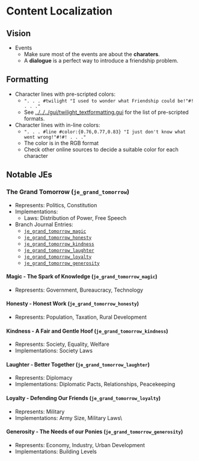 # Content Localization

## Vision

- Events
    - Make sure most of the events are about the **charaters**.
    - A **dialogue** is a perfect way to introduce a friendship problem.

## Formatting

- Character lines with pre-scripted colors:
  - `". . . #twilight "I used to wonder what Friendship could be!"#! . . ."`
  - See [../../../gui/twilight_textformatting.gui](../../../gui/twilight_textformatting.gui) for the list of pre-scripted formats.
- Character lines with in-line colors:
  - `". . . #line #color:{0.76,0.77,0.83} "I just don't know what went wrong!"#!#! . . ."`
  - The color is in the RGB format
  - Check other online sources to decide a suitable color for each character

## Notable JEs

### The Grand Tomorrow (`je_grand_tomorrow`)

- Represents: Politics, Constitution
- Implementations:
    - Laws: Distribution of Power, Free Speech
- Branch Journal Entries:
    - [`je_grand_tomorrow_magic`](#je_grand_tomorrow_magic)
    - [`je_grand_tomorrow_honesty`](#je_grand_tomorrow_honesty)
    - [`je_grand_tomorrow_kindness`](#je_grand_tomorrow_kindness)
    - [`je_grand_tomorrow_laughter`](#je_grand_tomorrow_laughter)
    - [`je_grand_tomorrow_loyalty`](#je_grand_tomorrow_loyalty)
    - [`je_grand_tomorrow_generosity`](#je_grand_tomorrow_generosity)

#### Magic - The Spark of Knowledge (`je_grand_tomorrow_magic`)

- Represents: Government, Bureaucracy, Technology

#### Honesty - Honest Work (`je_grand_tomorrow_honesty`)

- Represents: Population, Taxation, Rural Development

#### Kindness - A Fair and Gentle Hoof (`je_grand_tomorrow_kindness`)

- Represents: Society, Equality, Welfare
- Implementations: Society Laws

#### Laughter - Better Together (`je_grand_tomorrow_laughter`)

- Represents: Diplomacy
- Implementations: Diplomatic Pacts, Relationships, Peacekeeping

#### Loyalty - Defending Our Friends (`je_grand_tomorrow_loyalty`)

- Represents: Military
- Implementations: Army Size, Military Laws\

#### Generosity - The Needs of our Ponies (`je_grand_tomorrow_generosity`)

- Represents: Economy, Industry, Urban Development
- Implementations: Building Levels
